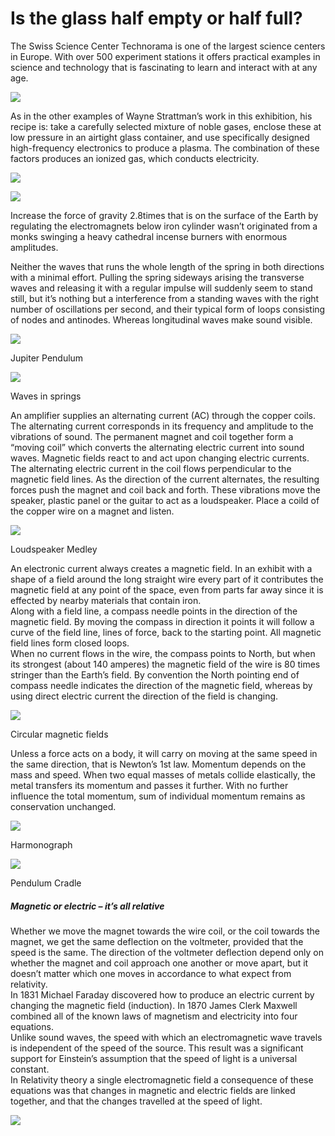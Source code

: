 # **Is the glass half empty or half full?**

The Swiss Science Center Technorama is one of the largest science centers in Europe. With over 500 experiment stations it offers practical examples in science and technology that is fascinating to learn and interact with at any age.

![](https://images.prismic.io/syntia/71619abf-b206-47b0-baed-41580e36f2dc_img_20220828_131405.jpg?auto=compress,format)

As in the other examples of Wayne Strattman’s work in this exhibition, his recipe is: take a carefully selected mixture of noble gases, enclose these at low pressure in an airtight glass container, and use specifically designed high-frequency electronics to produce a plasma. The combination of these factors produces an ionized gas, which conducts electricity.

![](https://images.prismic.io/syntia/4806ffdd-454f-420f-8801-3aedbf5e1be1_img_20220828_153325.jpg?auto=compress,format)

![](https://images.prismic.io/syntia/cfbdb2ff-d7d8-4d17-94f6-6c0ff17b7ac7_img_20220828_153337_1-1.jpg?auto=compress,format)

Increase the force of gravity 2.8times that is on the surface of the Earth by regulating the electromagnets below iron cylinder wasn’t originated from a monks swinging a heavy cathedral incense burners with enormous amplitudes.

Neither the waves that runs the whole length of the spring in both directions with a minimal effort. Pulling the spring sideways arising the transverse waves and releasing it with a regular impulse will suddenly seem to stand still, but it’s nothing but a interference from a standing waves with the right number of oscillations per second, and their typical form of loops consisting of nodes and antinodes. Whereas longitudinal waves make sound visible.

![](https://images.prismic.io/syntia/fa22f35d-0365-42ea-8ae0-e27b174dd320_img_20220828_125430.jpg?auto=compress,format)

Jupiter Pendulum

![](https://images.prismic.io/syntia/4627badc-3a0d-462e-b80d-78b031ad41ad_img_20220828_125940.jpg?auto=compress,format)

Waves in springs

An amplifier supplies an alternating current (AC) through the copper coils. The alternating current corresponds in its frequency and amplitude to the vibrations of sound. The permanent magnet and coil together form a “moving coil” which converts the alternating electric current into sound waves. Magnetic fields react to and act upon changing electric currents. The alternating electric current in the coil flows perpendicular to the magnetic field lines. As the direction of the current alternates, the resulting forces push the magnet and coil back and forth. These vibrations move the speaker, plastic panel or the guitar to act as a loudspeaker. Place a coild of the copper wire on a magnet and listen.

![](https://images.prismic.io/syntia/918720b2-6ccb-4c20-8330-f8108e067bac_img_20220828_131903.jpg?auto=compress,format)

Loudspeaker Medley

An electronic current always creates a magnetic field. In an exhibit with a shape of a field around the long straight wire every part of it contributes the magnetic field at any point of the space, even from parts far away since it is effected by nearby materials that contain iron.  
Along with a field line, a compass needle points in the direction of the magnetic field. By moving the compass in direction it points it will follow a curve of the field line, lines of force, back to the starting point. All magnetic field lines form closed loops.  
When no current flows in the wire, the compass points to North, but when its strongest (about 140 amperes) the magnetic field of the wire is 80 times stringer than the Earth’s field. By convention the North pointing end of compass needle indicates the direction of the magnetic field, whereas by using direct electric current the direction of the field is changing.

![](https://images.prismic.io/syntia/a28f1978-1065-4967-abd6-4a46bb7bcb5e_img_20220828_132829.jpg?auto=compress,format)

Circular magnetic fields

Unless a force acts on a body, it will carry on moving at the same speed in the same direction, that is Newton’s 1st law. Momentum depends on the mass and speed. When two equal masses of metals collide elastically, the metal transfers its momentum and passes it further. With no further influence the total momentum, sum of individual momentum remains as conservation unchanged.

![](https://images.prismic.io/syntia/ddb50c72-bf6c-463f-a68d-a42bd8c36bc0_img_20220828_130257.jpg?auto=compress,format)

Harmonograph

![](https://images.prismic.io/syntia/ca9d7bcb-a8b9-4db3-aee4-775371ffdc17_img_20220828_131353.jpg?auto=compress,format)

Pendulum Cradle

##### **Magnetic or electric – it’s all relative**

Whether we move the magnet towards the wire coil, or the coil towards the magnet, we get the same deflection on the voltmeter, provided that the speed is the same. The direction of the voltmeter deflection depend only on whether the magnet and coil approach one another or move apart, but it doesn’t matter which one moves in accordance to what expect from relativity.  
In 1831 Michael Faraday discovered how to produce an electric current by changing the magnetic field (induction). In 1870 James Clerk Maxwell combined all of the known laws of magnetism and electricity into four equations.  
Unlike sound waves, the speed with which an electromagnetic wave travels is independent of the speed of the source. This result was a significant support for Einstein’s assumption that the speed of light is a universal constant.  
In Relativity theory a single electromagnetic field a consequence of these equations was that changes in magnetic and electric fields are linked together, and that the changes travelled at the speed of light.

![](https://images.prismic.io/syntia/1f3225eb-7627-4cd9-a18c-54c8c3a61348_img_20220828_133021.jpg?auto=compress,format)